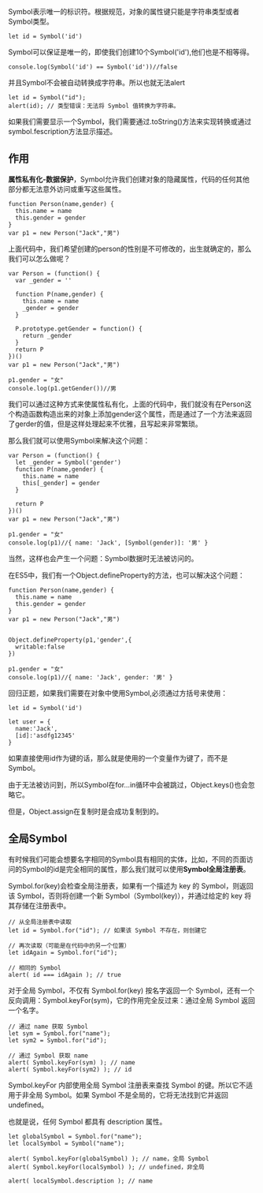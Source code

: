 Symbol表示唯一的标识符。根据规范，对象的属性键只能是字符串类型或者Symbol类型。

```
let id = Symbol('id')
```
Symbol可以保证是唯一的，即使我们创建10个Symbol('id'),他们也是不相等得。

```
console.log(Symbol('id') == Symbol('id'))//false
```

并且Symbol不会被自动转换成字符串。所以也就无法alert

```
let id = Symbol("id");
alert(id); // 类型错误：无法将 Symbol 值转换为字符串。
```

如果我们需要显示一个Symbol，我们需要通过.toString()方法来实现转换或通过symbol.fescription方法显示描述。

## 作用

**属性私有化-数据保护**，Symbol允许我们创建对象的隐藏属性，代码的任何其他部分都无法意外访问或重写这些属性。

```
function Person(name,gender) {
  this.name = name
  this.gender = gender
}
var p1 = new Person("Jack","男")
```

上面代码中，我们希望创建的person的性别是不可修改的，出生就确定的，那么我们可以怎么做呢？

```
var Person = (function() {
  var _gender = ''

  function P(name,gender) {
    this.name = name
    _gender = gender
  }

  P.prototype.getGender = function() {
    return _gender
  }
  return P
})()
var p1 = new Person("Jack","男")

p1.gender = "女"
console.log(p1.getGender())//男

```
我们可以通过这种方式来使属性私有化，上面的代码中，我们就没有在Person这个构造函数构造出来的对象上添加gender这个属性，而是通过了一个方法来返回了gerder的值，但是这样处理起来不优雅，且写起来非常繁琐。

那么我们就可以使用Symbol来解决这个问题：

```
var Person = (function() {
  let _gender = Symbol('gender')
  function P(name,gender) {
    this.name = name
    this[_gender] = gender
  }

  return P
})()
var p1 = new Person("Jack","男")

p1.gender = "女"
console.log(p1)//{ name: 'Jack', [Symbol(gender)]: '男' }
```

当然，这样也会产生一个问题：Symbol数据时无法被访问的。

在ES5中，我们有一个Object.defineProperty的方法，也可以解决这个问题：


```
function Person(name,gender) {
  this.name = name
  this.gender = gender
}
var p1 = new Person("Jack","男")


Object.defineProperty(p1,'gender',{
  writable:false
})

p1.gender = "女"
console.log(p1)//{ name: 'Jack', gender: '男' }
```

回归正题，如果我们需要在对象中使用Symbol,必须通过方括号来使用：

```
let id = Symbol('id')

let user = {
  name:'Jack',
  [id]:'asdfg12345'
}
```

如果直接使用id作为键的话，那么就是使用的一个变量作为键了，而不是Symbol。

由于无法被访问到，所以Symbol在for...in循环中会被跳过，Object.keys()也会忽略它。

但是，Object.assign在复制时是会成功复制到的。


## 全局Symbol

有时候我们可能会想要名字相同的Symbol具有相同的实体，比如，不同的页面访问的Symbol的id是完全相同的属性，那么我们就可以使用**Symbol全局注册表**。

Symbol.for(key)会检查全局注册表，如果有一个描述为 key 的 Symbol，则返回该 Symbol，否则将创建一个新 Symbol（Symbol(key)），并通过给定的 key 将其存储在注册表中。

```
// 从全局注册表中读取
let id = Symbol.for("id"); // 如果该 Symbol 不存在，则创建它

// 再次读取（可能是在代码中的另一个位置）
let idAgain = Symbol.for("id");

// 相同的 Symbol
alert( id === idAgain ); // true

```

对于全局 Symbol，不仅有 Symbol.for(key) 按名字返回一个 Symbol，还有一个反向调用：Symbol.keyFor(sym)，它的作用完全反过来：通过全局 Symbol 返回一个名字。

```
// 通过 name 获取 Symbol
let sym = Symbol.for("name");
let sym2 = Symbol.for("id");

// 通过 Symbol 获取 name
alert( Symbol.keyFor(sym) ); // name
alert( Symbol.keyFor(sym2) ); // id
```
Symbol.keyFor 内部使用全局 Symbol 注册表来查找 Symbol 的键。所以它不适用于非全局 Symbol。如果 Symbol 不是全局的，它将无法找到它并返回 undefined。

也就是说，任何 Symbol 都具有 description 属性。

```
let globalSymbol = Symbol.for("name");
let localSymbol = Symbol("name");

alert( Symbol.keyFor(globalSymbol) ); // name，全局 Symbol
alert( Symbol.keyFor(localSymbol) ); // undefined，非全局

alert( localSymbol.description ); // name
```